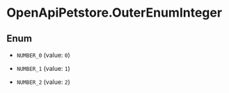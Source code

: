 # OpenApiPetstore.OuterEnumInteger

## Enum


* `NUMBER_0` (value: `0`)

* `NUMBER_1` (value: `1`)

* `NUMBER_2` (value: `2`)


